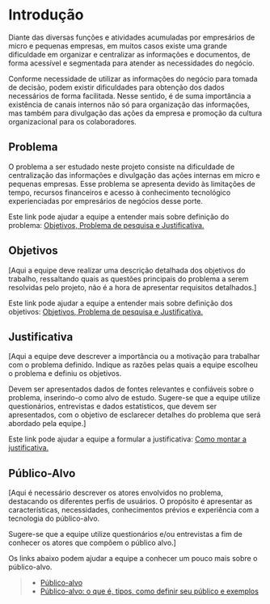# Introdução

Diante das diversas funções e atividades acumuladas por empresários de micro e pequenas 
empresas, em muitos casos existe uma grande dificuldade em organizar e centralizar as 
informações e documentos, de forma acessível e segmentada para atender as necessidades 
do negócio.

Conforme necessidade de utilizar as informações do negócio para tomada de decisão, podem 
existir dificuldades para obtenção dos dados necessários de forma facilitada. Nesse sentido, 
é de suma importância a existência de canais internos não só para organização das 
informações, mas também para divulgação das ações da empresa e promoção da cultura 
organizacional para os colaboradores.

## Problema
O problema a ser estudado neste projeto consiste na dificuldade de centralização das 
informações e divulgação das ações internas em micro e pequenas empresas. Esse problema 
se apresenta devido às limitações de tempo, recursos financeiros e acesso à conhecimento 
tecnológico experienciadas por empresários de negócios desse porte.

Este link pode ajudar a equipe a entender mais sobre definição do problema: [Objetivos, Problema de pesquisa e Justificativa.](https://medium.com/@versioparole/objetivos-problema-de-pesquisa-e-justificativa-c98c8233b9c3)


## Objetivos

[Aqui a equipe deve realizar uma descrição detalhada dos objetivos do trabalho, ressaltando quais as questões principais do problema a serem resolvidas pelo projeto, não é a hora de apresentar requisitos detalhados.]
 
Este link pode ajudar a equipe a entender mais sobre definição dos objetivos: [Objetivos, Problema de pesquisa e Justificativa.](https://medium.com/@versioparole/objetivos-problema-de-pesquisa-e-justificativa-c98c8233b9c3)

## Justificativa

[Aqui a equipe deve descrever a importância ou a motivação para trabalhar com o problema definido. Indique as razões pelas quais a equipe escolheu o problema e definiu os objetivos.

Devem ser apresentados dados de fontes relevantes e confiáveis sobre o problema, inserindo-o como alvo de estudo. Sugere-se que a equipe utilize questionários, entrevistas e dados estatísticos, que devem ser apresentados, com o objetivo de esclarecer detalhes do problema que será abordado pela equipe.]

Este link pode ajudar a equipe a formular a justificativa: [Como montar a justificativa.](https://guiadamonografia.com.br/como-montar-justificativa-do-tcc/)

## Público-Alvo

[Aqui é necessário descrever os atores envolvidos no problema, destacando os diferentes perfis de usuários. O propósito é apresentar as características, necessidades, conhecimentos prévios e experiência com a tecnologia do público-alvo.

Sugere-se que a equipe utilize questionários e/ou entrevistas a fim de conhecer os atores que compõem o público alvo.]

Os links abaixo podem ajudar a equipe a conhecer um pouco mais sobre o público-alvo. 

> - [Público-alvo](https://blog.hotmart.com/pt-br/publico-alvo/)
> - [Público-alvo: o que é, tipos, como definir seu público e exemplos](https://klickpages.com.br/blog/publico-alvo-o-que-e/)

